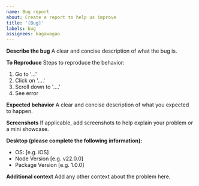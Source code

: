 ```yaml
---
name: Bug report
about: Create a report to help us improve
title: '[Bug]'
labels: bug
assignees: kagawagao
---
```


**Describe the bug**
A clear and concise description of what the bug is.

**To Reproduce**
Steps to reproduce the behavior:

1. Go to '...'
2. Click on '....'
3. Scroll down to '....'
4. See error

**Expected behavior**
A clear and concise description of what you expected to happen.

**Screenshots**
If applicable, add screenshots to help explain your problem or a mini showcase.

**Desktop (please complete the following information):**

- OS: [e.g. iOS]
- Node Version [e.g. v22.0.0]
- Package Version [e.g. 1.0.0]

**Additional context**
Add any other context about the problem here.
